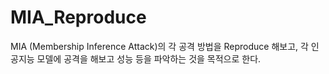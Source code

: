 # MIA_Reproduce

MIA (Membership Inference Attack)의 각 공격 방법을 Reproduce 해보고, 각 인공지능 모델에 공격을 해보고 성능 등을 파악하는 것을 목적으로 한다.
